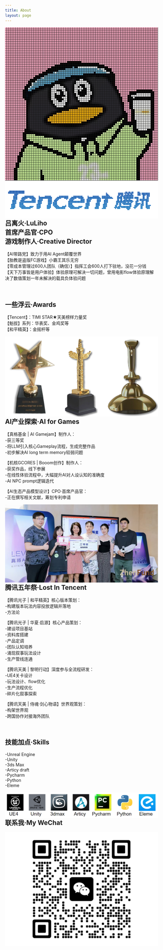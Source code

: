 ```yaml
---
title: About
layout: page
---
```


<img src="/assets/images/profile.jpg" style="float: inline-start;"> 
<img src="/assets/images/tencent.png" style="float: inline-start;">

<br> 

<h2>吕离火·LuLiho
<br>首席产品官·CPO
<br>游戏制作人·Creative Director</h2> 

<p>【AI带路党】致力于用AI Agent颠覆世界
<br>【胎教是盗版FC游戏】小霸王其乐无穷
<br>【零成本管理过600人团队（确信）】指挥工会600人打下驻地，没花一分钱
<br>【天下万事皆是用户体验】体验原理可解决一切问题，曾用电影flow体验原理解决了数值策划一年未解决的载具负体验问题</p>

<br> 

<h2>一些浮云·Awards</h2>

<p>【Tencent】：TIMI STAR★天美榜样力量奖 
<br>【魁拔】系列：华表奖、金鸡奖等
<br>【和平精英】：金摇杆等</p>

<img src="/assets/images/jiang.png" style="float: inline-start;">

<br> 

<h2>AI产业探索·AI for Games</h2>

<p>【真格基金 | AI Gamejam】制作人：
<br>-获三等奖
<br>-将LLM引入核心Gameplay流程，生成完整作品
<br>-初步解决AI long term memory较弱问题</p>

<p>【机核GCORES | Booom创作】制作人：
<br>-获奖作品，线下参展
<br>-在线性体验流程中，大幅提升AI对人设认知的准确度
<br>-AI NPC prompt逻辑迭代</p>

<p>【AI生态产品模型设计】CPO·首席产品官：
<br>-正在撰写相关文献，筹划专利申请</p>

<img src="/assets/images/zhenge.jpg" style="float: inline-start;">

<br> 

<h2>腾讯五年祭·Lost In Tencent</h2>

<p>【腾讯光子 | 和平精英】核心版本策划：
<br>-构建版本玩法内容投放逻辑并落地
<br>-方法论</p>

<p>【腾讯光子 | 华夏·启源】核心产品策划：
<br>-建设项目基站
<br>-资料库搭建
<br>-产品定调
<br>-团队认知培养
<br>-涌现叙事玩法设计
<br>-生产管线连通</p>

<p>【腾讯天美 | 黎明行动】深度参与全流程研发：
<br>-UE4关卡设计
<br>-玩法设计、flow优化
<br>-生产流程优化
<br>-碎片化叙事探索</p>

<p>【腾讯天美 | 侍魂·剑心物语】世界观策划：
<br>-构架世界观
<br>-跨国协作对接海外团队</p>

<br> 

<h2>技能加点·Skills</h2>


<p>-Unreal Engine
<br>-Unity
<br>-3ds Max
<br>-Articy draft
<br>-Pycharm
<br>-Python
<br>-Eleme</p>


  
<img src="/assets/images/skill.png" style="float: inline-start;">

<br> 

<h2>联系我·My WeChat</h2>

<img src="/assets/images/wei2.jpg" style="float: inline-start;">

  <!-- All CSS Files Here -->
    <link rel="stylesheet" href="css/bootstrap.min.css">
    <link rel="stylesheet" href="css/et-line-fonts.css">
    <link rel="stylesheet" href="css/ionicons.min.css">
    <link rel="stylesheet" href="css/magnific-popup.css">
    <link rel="stylesheet" href="css/meanmenu.css">
    <link rel="stylesheet" href="css/global.css">
    <link rel="stylesheet" href="style.css">
    <link rel="stylesheet" href="css/responsive.css">
